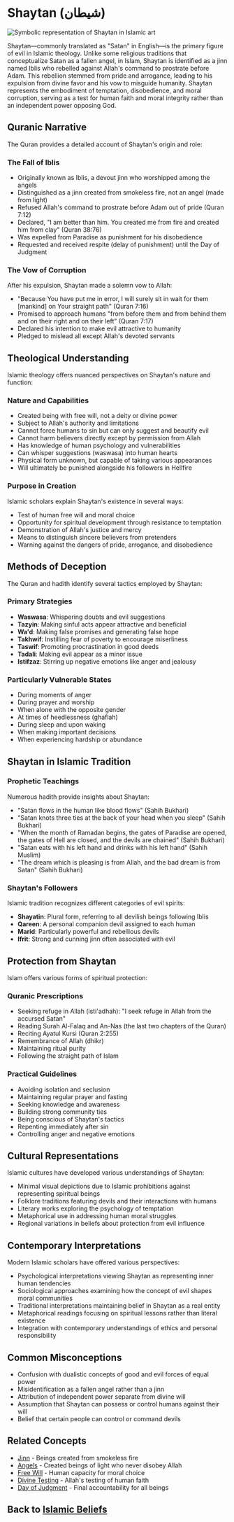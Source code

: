 # Shaytan (شيطان)

![Symbolic representation of Shaytan in Islamic art](shaytan.jpg)

Shaytan—commonly translated as "Satan" in English—is the primary figure of evil in Islamic theology. Unlike some religious traditions that conceptualize Satan as a fallen angel, in Islam, Shaytan is identified as a jinn named Iblis who rebelled against Allah's command to prostrate before Adam. This rebellion stemmed from pride and arrogance, leading to his expulsion from divine favor and his vow to misguide humanity. Shaytan represents the embodiment of temptation, disobedience, and moral corruption, serving as a test for human faith and moral integrity rather than an independent power opposing God.

## Quranic Narrative

The Quran provides a detailed account of Shaytan's origin and role:

### The Fall of Iblis

* Originally known as Iblis, a devout jinn who worshipped among the angels
* Distinguished as a jinn created from smokeless fire, not an angel (made from light)
* Refused Allah's command to prostrate before Adam out of pride (Quran 7:12)
* Declared, "I am better than him. You created me from fire and created him from clay" (Quran 38:76)
* Was expelled from Paradise as punishment for his disobedience
* Requested and received respite (delay of punishment) until the Day of Judgment

### The Vow of Corruption

After his expulsion, Shaytan made a solemn vow to Allah:

* "Because You have put me in error, I will surely sit in wait for them [mankind] on Your straight path" (Quran 7:16)
* Promised to approach humans "from before them and from behind them and on their right and on their left" (Quran 7:17)
* Declared his intention to make evil attractive to humanity
* Pledged to mislead all except Allah's devoted servants

## Theological Understanding

Islamic theology offers nuanced perspectives on Shaytan's nature and function:

### Nature and Capabilities

* Created being with free will, not a deity or divine power
* Subject to Allah's authority and limitations
* Cannot force humans to sin but can only suggest and beautify evil
* Cannot harm believers directly except by permission from Allah
* Has knowledge of human psychology and vulnerabilities
* Can whisper suggestions (waswasa) into human hearts
* Physical form unknown, but capable of taking various appearances
* Will ultimately be punished alongside his followers in Hellfire

### Purpose in Creation

Islamic scholars explain Shaytan's existence in several ways:

* Test of human free will and moral choice
* Opportunity for spiritual development through resistance to temptation
* Demonstration of Allah's justice and mercy
* Means to distinguish sincere believers from pretenders
* Warning against the dangers of pride, arrogance, and disobedience

## Methods of Deception

The Quran and hadith identify several tactics employed by Shaytan:

### Primary Strategies

* **Waswasa**: Whispering doubts and evil suggestions
* **Tazyin**: Making sinful acts appear attractive and beneficial
* **Wa'd**: Making false promises and generating false hope
* **Takhwif**: Instilling fear of poverty to encourage miserliness
* **Taswif**: Promoting procrastination in good deeds
* **Tadali**: Making evil appear as a minor issue
* **Istifzaz**: Stirring up negative emotions like anger and jealousy

### Particularly Vulnerable States

* During moments of anger
* During prayer and worship
* When alone with the opposite gender
* At times of heedlessness (ghaflah)
* During sleep and upon waking
* When making important decisions
* When experiencing hardship or abundance

## Shaytan in Islamic Tradition

### Prophetic Teachings

Numerous hadith provide insights about Shaytan:

* "Satan flows in the human like blood flows" (Sahih Bukhari)
* "Satan knots three ties at the back of your head when you sleep" (Sahih Bukhari)
* "When the month of Ramadan begins, the gates of Paradise are opened, the gates of Hell are closed, and the devils are chained" (Sahih Bukhari)
* "Satan eats with his left hand and drinks with his left hand" (Sahih Muslim)
* "The dream which is pleasing is from Allah, and the bad dream is from Satan" (Sahih Bukhari)

### Shaytan's Followers

Islamic tradition recognizes different categories of evil spirits:

* **Shayatin**: Plural form, referring to all devilish beings following Iblis
* **Qareen**: A personal companion devil assigned to each human
* **Marid**: Particularly powerful and rebellious devils
* **Ifrit**: Strong and cunning jinn often associated with evil

## Protection from Shaytan

Islam offers various forms of spiritual protection:

### Quranic Prescriptions

* Seeking refuge in Allah (isti'adhah): "I seek refuge in Allah from the accursed Satan"
* Reading Surah Al-Falaq and An-Nas (the last two chapters of the Quran)
* Reciting Ayatul Kursi (Quran 2:255)
* Remembrance of Allah (dhikr)
* Maintaining ritual purity
* Following the straight path of Islam

### Practical Guidelines

* Avoiding isolation and seclusion
* Maintaining regular prayer and fasting
* Seeking knowledge and awareness
* Building strong community ties
* Being conscious of Shaytan's tactics
* Repenting immediately after sin
* Controlling anger and negative emotions

## Cultural Representations

Islamic cultures have developed various understandings of Shaytan:

* Minimal visual depictions due to Islamic prohibitions against representing spiritual beings
* Folklore traditions featuring devils and their interactions with humans
* Literary works exploring the psychology of temptation
* Metaphorical use in addressing human moral struggles
* Regional variations in beliefs about protection from evil influence

## Contemporary Interpretations

Modern Islamic scholars have offered various perspectives:

* Psychological interpretations viewing Shaytan as representing inner human tendencies
* Sociological approaches examining how the concept of evil shapes moral communities
* Traditional interpretations maintaining belief in Shaytan as a real entity
* Metaphorical readings focusing on spiritual lessons rather than literal existence
* Integration with contemporary understandings of ethics and personal responsibility

## Common Misconceptions

* Confusion with dualistic concepts of good and evil forces of equal power
* Misidentification as a fallen angel rather than a jinn
* Attribution of independent power separate from divine will
* Assumption that Shaytan can possess or control humans against their will
* Belief that certain people can control or command devils

## Related Concepts

* [Jinn](./jinn.md) - Beings created from smokeless fire
* [Angels](./angels.md) - Created beings of light who never disobey Allah
* [Free Will](./free_will.md) - Human capacity for moral choice
* [Divine Testing](./qadar.md) - Allah's testing of human faith
* [Day of Judgment](./day_of_judgment.md) - Final accountability for all beings

## Back to [Islamic Beliefs](./README.md)
